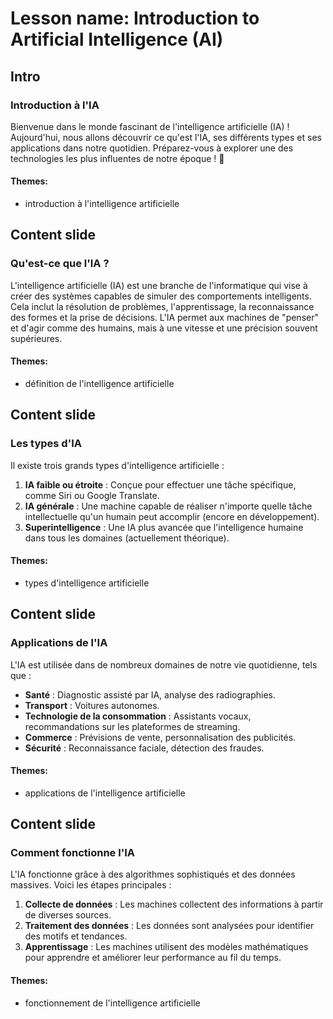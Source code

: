# Lesson name: Introduction to Artificial Intelligence (AI)

## Intro

### Introduction à l'IA

Bienvenue dans le monde fascinant de l'intelligence artificielle (IA) ! Aujourd'hui, nous allons découvrir ce qu'est l'IA, ses différents types et ses applications dans notre quotidien. Préparez-vous à explorer une des technologies les plus influentes de notre époque ! 🤖

#### **Themes:**
- introduction à l'intelligence artificielle

## Content slide

### Qu'est-ce que l'IA ?

L'intelligence artificielle (IA) est une branche de l'informatique qui vise à créer des systèmes capables de simuler des comportements intelligents. Cela inclut la résolution de problèmes, l'apprentissage, la reconnaissance des formes et la prise de décisions. L'IA permet aux machines de "penser" et d'agir comme des humains, mais à une vitesse et une précision souvent supérieures.

#### **Themes:**
- définition de l'intelligence artificielle

## Content slide

### Les types d'IA

Il existe trois grands types d'intelligence artificielle :

1. **IA faible ou étroite** : Conçue pour effectuer une tâche spécifique, comme Siri ou Google Translate.
2. **IA générale** : Une machine capable de réaliser n'importe quelle tâche intellectuelle qu'un humain peut accomplir (encore en développement).
3. **Superintelligence** : Une IA plus avancée que l'intelligence humaine dans tous les domaines (actuellement théorique).

#### **Themes:**
- types d'intelligence artificielle

## Content slide

### Applications de l'IA

L'IA est utilisée dans de nombreux domaines de notre vie quotidienne, tels que :

- **Santé** : Diagnostic assisté par IA, analyse des radiographies.
- **Transport** : Voitures autonomes.
- **Technologie de la consommation** : Assistants vocaux, recommandations sur les plateformes de streaming.
- **Commerce** : Prévisions de vente, personnalisation des publicités.
- **Sécurité** : Reconnaissance faciale, détection des fraudes.

#### **Themes:**
- applications de l'intelligence artificielle

## Content slide

### Comment fonctionne l'IA

L'IA fonctionne grâce à des algorithmes sophistiqués et des données massives. Voici les étapes principales :

1. **Collecte de données** : Les machines collectent des informations à partir de diverses sources.
2. **Traitement des données** : Les données sont analysées pour identifier des motifs et tendances.
3. **Apprentissage** : Les machines utilisent des modèles mathématiques pour apprendre et améliorer leur performance au fil du temps.

#### **Themes:**
- fonctionnement de l'intelligence artificielle
